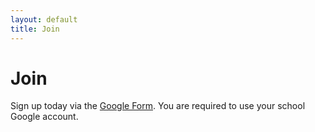 ```yaml
---
layout: default
title: Join
---
```


# Join

Sign up today via the [Google Form](https://forms.gle/bpCaoobvyKaNUbT3A).
You are required to use your school Google account.
